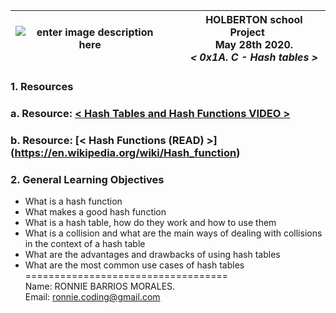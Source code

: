 |![enter image description here](https://cdn1.iconfinder.com/data/icons/hawcons/32/698336-icon-88-document-file-c-512.png)|&nbsp;&nbsp;&nbsp;&nbsp;&nbsp;HOLBERTON school Project<br>&nbsp;&nbsp;&nbsp;&nbsp;&nbsp;May 28th 2020.<br>&nbsp;&nbsp;&nbsp;&nbsp;&nbsp;*< 0x1A. C - Hash tables >*|
|--|--|  

### **1. Resources**  

### **a.** Resource:  [< Hash Tables and Hash Functions VIDEO >](https://www.youtube.com/watch?v=KyUTuwz_b7Q)  
### **b.** Resource:  [< Hash Functions (READ) >] (https://en.wikipedia.org/wiki/Hash_function)  

### **2. General Learning Objectives**  
- What is a hash function  
- What makes a good hash function  
- What is a hash table, how do they work and how to use them  
- What is a collision and what are the main ways of dealing with collisions in the context of a hash table  
- What are the advantages and drawbacks of using hash tables  
- What are the most common use cases of hash tables  
===================================  
Name: RONNIE BARRIOS MORALES.  
Email: ronnie.coding@gmail.com
